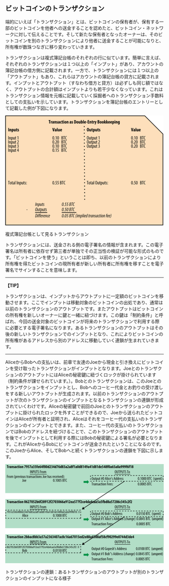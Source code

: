 ## ビットコインのトランザクション

端的にいえば「トランザクション」とは、ビットコインの保有者が、保有する一部のビットコインを他者への送金することを認めたと、ビットコイン・ネットワークに対して伝えることです。そして新たな保有者となったオーナーは、そのビットコインを別のトランザクションにより他者に送金することが可能になりと、所有権が数珠つなぎに移り変わっていきます。

トランザクションは複式簿記台帳のそれぞれの行に似ています。簡単に言えば、それぞれのトランザクションは１つ以上の「インプット」があり、アカウントの簿記台帳の借方側に記載されます。一方で、トランザクションには１つ以上の「アウトプット」もあり、これらはアカウントの簿記台帳の貸方に記載されます。インプットとアウトプット（すなわち借方と貸方）は必ずしも同じ額ではなく、アウトプットの合計額はインプットよりも若干少なくなっています。これはトランザクション情報を元帳に記載していく採掘者へのトランザクション手数料としての支払いを示しています。トランザクションを簿記台帳のエントリーとして記載した例が下図になります。

!["複式簿記台帳として見るトランザクション"](00_images/msbt_0203.png "複式簿記台帳として見るトランザクション")

複式簿記台帳として見るトランザクション

トランザクションには、送金される側の電子署名の情報が含まれます。この電子署名は所有者に依存せず第三者が単独でその正当性の検証が可能な形式のものです。「ビットコインを使う」ということは即ち、以前のトランザクションにより所有権を得たビットコインの現所有者が新しい所有者に所有権を移すことを電子署名でサインすることを意味します。



---
**【TIP】**

トランザクションは、インプットからアウトプットに一定額のビットコインを移動させます。ここでインプットは移動対象のビットコインの出処であり、通常は以前のトランザクションのアウトプットです。またアウトプットはビットコインの所有権を新しいオーナーに鍵と一緒に紐づけます。この鍵は「制約条件」と呼ばれ、今回の送金対象のビットコインが将来のトランザクションで利用する際に必要とする電子署名になります。あるトランザクションのアウトプットはその後の新しいトランザクションでのインプットとなり、これによりビットコインの所有権があるアドレスから別のアドレスに移動していく連鎖が生まれていきます。

---

AliceからBobへの支払いは、前章で友達のJoeから現金と引き換えにビットコインを受け取ったトランザクションがインプットとなります。JoeとのトランザクションのアウトプットにはAliceの秘密鍵に紐づくロックが掛けられています（制約条件が課せられています。）。Bobとのトランザクションは、このJoeとのトランザクションをインプットとし、Bobへのコーヒー代金とお釣りの受け渡しをする新しいアウトプットが生成されます。以前のトランザクションのアウトプットが次のトランザクションのインプットとなるトランザクションの連鎖が形成されていくわけです。Aliceの秘密鍵で前回のJoeとのトランザクションのアウトプットに掛けられたロックを外すことができるので、Joeから送られたビットコインはAliceが所有者と証明され、Aliceはそれをコーヒー代の支払いのトランザクションのインプットとできます。また、コーヒー代の支払いのトランザクションではBobのアドレスを紐づけることで、このトランザクションのアウトプットを後でインプットとして利用する際にはBobの秘密鍵による署名が必要となります。これがAliceからBobにビットコインが送金されたということになるのです。このJoeからAlice、そしてBobへと続くトランザクションの連鎖を下図に示します。

!["トランザクションの連鎖：あるトランザクションのアウトプットが別のトランザクションのインプットになる様子"](00_images/msbt_0204.png "トランザクションの連鎖：あるトランザクションのアウトプットが別のトランザクションのインプットになる様子")

トランザクションの連鎖：あるトランザクションのアウトプットが別のトランザクションのインプットになる様子

